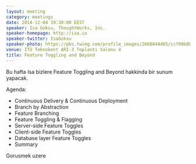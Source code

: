```yaml
---
layout: meeting
category: meetings
date: 2014-12-04 19:30:00 EEST
speaker: Isa Goksu, ThoughtWorks, Inc.
speaker-homepage: http://isa.io
speaker-twitter: IsaGoksu
speaker-photo: https://pbs.twimg.com/profile_images/2668644405/ccf08b0b99b9a6614f318767522e98c7.png
venue: ITÜ Teknokent ARI-3 Toplantı Salonu 4
title: Feature Toggling and Beyond
---
```


Bu hafta Isa bizlere Feature Toggling and Beyond hakkinda bir sunum yapacak.

Agenda:

- Continuous Delivery & Continuous Deployment
- Branch by Abstraction
- Feature Branching
- Feature Toggling & Flagging
- Server-side Feature Toggles
- Client-side Feature Toggles
- Database layer Feature Toggles
- Summary

Gorusmek uzere
